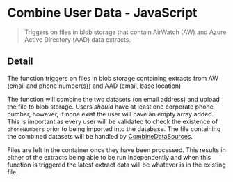 # Combine User Data - JavaScript

> Triggers on files in blob storage that contain AirWatch (AW) and Azure Active
> Directory (AAD) data extracts.

## Detail

The function triggers on files in blob storage containing extracts from
AW (email and phone number(s)) and AAD (email, base location).

The function will combine the two datasets (on email address) and upload the
file to blob storage. Users _should_ have at least one corporate phone number,
however, if none exist the user will have an empty array added. This is
important as every user will be validated to check the existence of
`phoneNumbers` prior to being imported into the database. The file containing
the combined datasets will be handled by
[CombineDataSources](../CombineDataSources).

Files are left in the container once they have been processed. This results in
either of the extracts being able to be run independently and when this
function is triggered the latest extract data will be whatever is in the
existing file.
